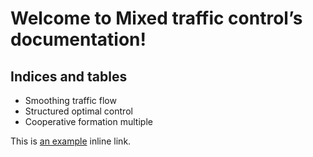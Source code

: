 # Welcome to Mixed traffic control’s documentation!

## Indices and tables

* Smoothing traffic flow
* Structured optimal control
* Cooperative formation multiple

This is [an example]([http://example.com/](https://github.com/soc-ucsd/mixed-traffic/edit/main/docs/index.md) "Title") inline link.

